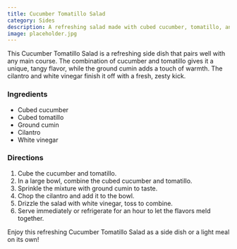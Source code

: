```yaml
---
title: Cucumber Tomatillo Salad
category: Sides
description: A refreshing salad made with cubed cucumber, tomatillo, and a hint of ground cumin, garnished with fresh cilantro and a splash of white vinegar.
image: placeholder.jpg
---
```


This Cucumber Tomatillo Salad is a refreshing side dish that pairs well with any main course. The combination of cucumber and tomatillo gives it a unique, tangy flavor, while the ground cumin adds a touch of warmth. The cilantro and white vinegar finish it off with a fresh, zesty kick.

### Ingredients

* Cubed cucumber
* Cubed tomatillo
* Ground cumin
* Cilantro
* White vinegar

### Directions

1. Cube the cucumber and tomatillo.
2. In a large bowl, combine the cubed cucumber and tomatillo.
3. Sprinkle the mixture with ground cumin to taste.
4. Chop the cilantro and add it to the bowl.
5. Drizzle the salad with white vinegar, toss to combine.
6. Serve immediately or refrigerate for an hour to let the flavors meld together.

Enjoy this refreshing Cucumber Tomatillo Salad as a side dish or a light meal on its own!